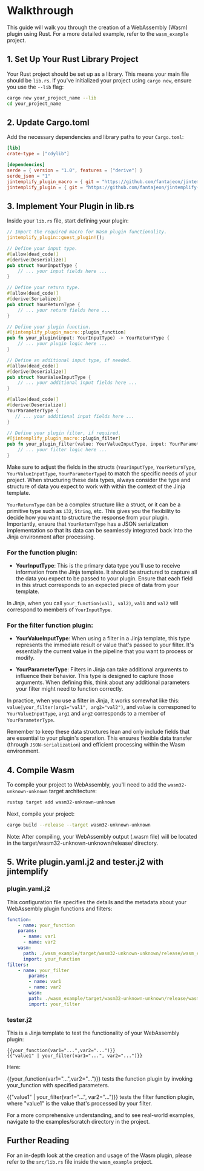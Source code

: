 # Walkthrough

This guide will walk you through the creation of a WebAssembly (Wasm) plugin using Rust. For a more detailed example, refer to the `wasm_example` project.

## 1. Set Up Your Rust Library Project

Your Rust project should be set up as a library. This means your main file should be `lib.rs`. If you've initialized your project using `cargo new`, ensure you use the `--lib` flag:

```bash
cargo new your_project_name --lib
cd your_project_name
```

## 2. Update Cargo.toml

Add the necessary dependencies and library paths to your `Cargo.toml`:

```toml
[lib]
crate-type = ["cdylib"]

[dependencies]
serde = { version = "1.0", features = ["derive"] }
serde_json = "1"
jintemplify_plugin_macro = { git = "https://github.com/fantajeon/jintemplify-plugin", package = "plugin_macro", version = "*" }
jintemplify_plugin = { git = "https://github.com/fantajeon/jintemplify-plugin", package = "plugin", version = "*" }

```

## 3. Implement Your Plugin in lib.rs

Inside your `lib.rs` file, start defining your plugin:

```rust
// Import the required macro for Wasm plugin functionality.
jintemplify_plugin::guest_plugin!();

// Define your input type.
#[allow(dead_code)]
#[derive(Deserialize)]
pub struct YourInputType {
    // ... your input fields here ...
}

// Define your return type.
#[allow(dead_code)]
#[derive(Serialize)]
pub struct YourReturnType {
    // ... your return fields here ...
}

// Define your plugin function.
#[jintemplify_plugin_macro::plugin_function]
pub fn your_plugin(input: YourInputType) -> YourReturnType {
    // ... your plugin logic here ...
}

// Define an additional input type, if needed.
#[allow(dead_code)]
#[derive(Deserialize)]
pub struct YourValueInputType {
    // ... your additional input fields here ...
}

#[allow(dead_code)]
#[derive(Deserialize)]
YourParameterType {
   // ... your additional input fields here ...
}

// Define your plugin filter, if required.
#[jintemplify_plugin_macro::plugin_filter]
pub fn your_plugin_filter(value: YourValueInputType, input: YourParameterType) -> YourReturnType {
    // ... your filter logic here ...
}

```

Make sure to adjust the fields in the structs (`YourInputType`, `YourReturnType`, `YourValueInputType`, `YourParameterType`) to match the specific needs of your project. When structuring these data types, always consider the type and structure of data you expect to work with within the context of the Jinja template.

`YourReturnType` can be a complex structure like a struct, or it can be a primitive type such as `i32`, `String`, etc. This gives you the flexibility to decide how you want to structure the response from your plugin. Importantly, ensure that `YourReturnType` has a JSON serialization implementation so that its data can be seamlessly integrated back into the Jinja environment after processing.

### For the function plugin:

- **YourInputType**: This is the primary data type you'll use to receive information from the Jinja template. It should be structured to capture all the data you expect to be passed to your plugin. Ensure that each field in this struct corresponds to an expected piece of data from your template.

In Jinja, when you call `your_function(val1, val2)`, `val1` and `val2` will correspond to members of `YourInputType`.

### For the filter function plugin:

- **YourValueInputType**: When using a filter in a Jinja template, this type represents the immediate result or value that's passed to your filter. It's essentially the current value in the pipeline that you want to process or modify.

- **YourParameterType**: Filters in Jinja can take additional arguments to influence their behavior. This type is designed to capture those arguments. When defining this, think about any additional parameters your filter might need to function correctly.

In practice, when you use a filter in Jinja, it works somewhat like this: `value|your_filter(arg1="val1", arg2="val2")`, and `value` is corresponed to `YourValueInputType`, `arg1` and `arg2` corresponds to a member of `YourParameterType`.

Remember to keep these data structures lean and only include fields that are essential to your plugin's operation. This ensures flexible data transfer (through `JSON-serialization`) and efficient processing within the Wasm environment.

## 4. Compile Wasm

To compile your project to WebAssembly, you'll need to add the `wasm32-unknown-unknown` target architecture:

```bash
rustup target add wasm32-unknown-unknown
```

Next, compile your project:

```bash
cargo build --release --target wasm32-unknown-unknown
```

Note: After compiling, your WebAssembly output (.wasm file) will be located in the target/wasm32-unknown-unknown/release/ directory.

## 5. Write plugin.yaml.j2 and tester.j2 with jintemplify

### plugin.yaml.j2

This configuration file specifies the details and the metadata about your WebAssembly plugin functions and filters:

```yaml
function:
    - name: your_function
    params:
      - name: var1
      - name: var2
    wasm:
      path: ./wasm_example/target/wasm32-unknown-unknown/release/wasm_example.wasm
      import: your_function
filters:
    - name: your_filter
        params:
        - name: var1
        - name: var2
        wasm:
        path: ./wasm_example/target/wasm32-unknown-unknown/release/wasm_example.wasm
        import: your_filter
```

### tester.j2

This is a Jinja template to test the functionality of your WebAssembly plugin:

```jinja
{{your_function(var1="...",var2="...")}}
{{"value1" | your_filter(var1="...", var2="...")}}
```

Here:

{{your_function(var1="...",var2="...")}} tests the function plugin by invoking your_function with specified parameters.

{{"value1" | your_filter(var1="...", var2="...")}} tests the filter function plugin, where "value1" is the value that's processed by your filter.

For a more comprehensive understanding, and to see real-world examples, navigate to the examples/scratch directory in the project.

## Further Reading

For an in-depth look at the creation and usage of the Wasm plugin, please refer to the `src/lib.rs` file inside the `wasm_example` project.

